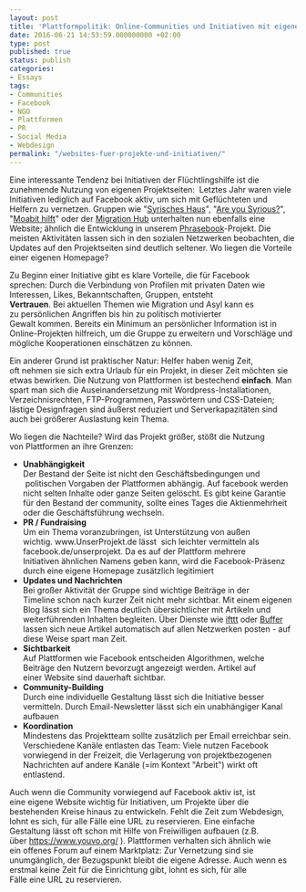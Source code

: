```yaml
---
layout: post
title: 'Plattformpolitik: Online-Communities und Initiativen mit eigener Website'
date: 2016-06-21 14:53:59.000000000 +02:00
type: post
published: true
status: publish
categories:
- Essays
tags:
- Communities
- Facebook
- NGO
- Plattformen
- PR
- Social Media
- Webdesign
permalink: "/websites-fuer-projekte-und-initiativen/"
---
```

Eine interessante Tendenz bei Initiativen der Flüchtlingshilfe ist die zunehmende Nutzung von eigenen Projektseiten:  Letztes Jahr waren viele Initiativen lediglich auf Facebook aktiv, um sich mit Geflüchteten und Helfern zu vernetzen. Gruppen wie "<a href="http://syrischeshaus.de/">Syrisches Haus</a>", "<a href="http://areyousyrious.org/">Are you Syrious?</a>", "<a href="http://moabit-hilft.com/">Moabit hilft</a>" oder der <a href="http://www.startupaid.io/#!migration-hub/ncnnm">Migration Hub</a> unterhalten nun ebenfalls eine Website; ähnlich die Entwicklung in unserem <a href="http://refugeephrasebook.de">Phrasebook</a>-Projekt. Die meisten Aktivitäten lassen sich in den sozialen Netzwerken beobachten, die Updates auf den Projektseiten sind deutlich seltener. Wo liegen die Vorteile einer eigenen Homepage?

<!--more-->

<p>Zu Beginn einer Initiative gibt es klare Vorteile, die für Facebook sprechen: Durch die Verbindung von Profilen mit privaten Daten wie Interessen, Likes, Bekanntschaften, Gruppen, entsteht <strong>Vertrauen</strong>. Bei aktuellen Themen wie Migration und Asyl kann es zu persönlichen Angriffen bis hin zu politisch motivierter Gewalt kommen. Bereits ein Minimum an persönlicher Information ist in Online-Projekten hilfreich, um die Gruppe zu erweitern und Vorschläge und mögliche Kooperationen einschätzen zu können.</p>
<p>Ein anderer Grund ist praktischer Natur: Helfer haben wenig Zeit, oft nehmen sie sich extra Urlaub für ein Projekt, in dieser Zeit möchten sie etwas bewirken. Die Nutzung von Plattformen ist bestechend <strong>einfach</strong>. Man spart man sich die Auseinandersetzung mit Wordpress-Installationen, Verzeichnisrechten, FTP-Programmen, Passwörtern und CSS-Dateien; lästige Designfragen sind äußerst reduziert und Serverkapazitäten sind auch bei größerer Auslastung kein Thema.</p>
<p>Wo liegen die Nachteile? Wird das Projekt größer, stößt die Nutzung von Plattformen an ihre Grenzen:</p>
<ul>
<li><strong>Unabhängigkeit<br />
</strong>Der Bestand der Seite ist nicht den Geschäftsbedingungen und  politischen Vorgaben der Plattformen abhängig. Auf facebook werden nicht selten Inhalte oder ganze Seiten gelöscht. Es gibt keine Garantie für den Bestand der community, sollte eines Tages die Aktienmehrheit oder die Geschäftsführung wechseln.</li>
<li><strong>PR / Fundraising</strong><br />
Um ein Thema voranzubringen, ist Unterstützung von außen wichtig. www.UnserProjekt.de lässt  sich leichter vermitteln als facebook.de/unserprojekt. Da es auf der Plattform mehrere Initiativen ähnlichen Namens geben kann, wird die Facebook-Präsenz durch eine eigene Homepage zusätzlich legitimiert</li>
<li><strong>Updates und Nachrichten</strong><br />
Bei großer Aktivität der Gruppe sind wichtige Beiträge in der Timeline schon nach kurzer Zeit nicht mehr sichtbar. Mit einem eigenen Blog lässt sich ein Thema deutlich übersichtlicher mit Artikeln und weiterführenden Inhalten begleiten. Über Dienste wie <a href="https://ifttt.com/">ifttt</a> oder <a href="https://buffer.com/">Buffer</a> lassen sich neue Artikel automatisch auf allen Netzwerken posten - auf diese Weise spart man Zeit.</li>
<li><strong>Sichtbarkeit</strong><br />
Auf Plattformen wie Facebook entscheiden Algorithmen, welche Beiträge den Nutzern bevorzugt angezeigt werden. Artikel auf einer Website sind dauerhaft sichtbar.</li>
<li><strong>Community-Building<br />
</strong>Durch eine individuelle Gestaltung lässt sich die Initiative besser vermitteln. Durch Email-Newsletter lässt sich ein unabhängiger Kanal aufbauen</li>
<li><strong>Koordination</strong><br />
Mindestens das Projektteam sollte zusätzlich per Email erreichbar sein. Verschiedene Kanäle entlasten das Team: Viele nutzen Facebook vorwiegend in der Freizeit, die Verlagerung von projektbezogenen Nachrichten auf andere Kanäle (=im Kontext "Arbeit") wirkt oft entlastend.</li>
</ul>
<p>Auch wenn die Community vorwiegend auf Facebook aktiv ist, ist eine eigene Website wichtig für Initiativen, um Projekte über die bestehenden Kreise hinaus zu entwickeln. Fehlt die Zeit zum Webdesign, lohnt es sich, für alle Fälle eine URL zu reservieren. Eine einfache Gestaltung lässt oft schon mit Hilfe von Freiwilligen aufbauen (z.B. über <a href="https://www.youvo.org/">https://www.youvo.org/</a> ). Plattformen verhalten sich ähnlich wie ein offenes Forum auf einem Marktplatz: Zur Vernetzung sind sie unumgänglich, der Bezugspunkt bleibt die eigene Adresse. Auch wenn es erstmal keine Zeit für die Einrichtung gibt, lohnt es sich, für alle Fälle eine URL zu reservieren.</p>
